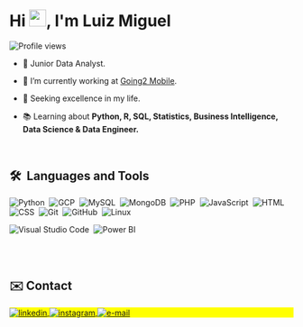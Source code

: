 <h1 align="left">Hi <img src="https://raw.githubusercontent.com/kaueMarques/kaueMarques/master/hi.gif" height="30px">, I'm Luiz Miguel</h1>
<p align="left"> <img src="https://komarev.com/ghpvc/?username=kadulisboa&color=blue" alt="Profile views" /> </p>

- 🎲 Junior Data Analyst.

- 🚀 I’m currently working at [Going2 Mobile](https://going2.com.br/).

- 💪 Seeking excellence in my life.

- 📚 Learning about **Python, R, SQL, Statistics, Business Intelligence, Data Science & Data Engineer.**

<br>

## 🛠 &nbsp;Languages and Tools

![Python](https://shields.io/badge/-Python-05122A?style=flat&logo=python)&nbsp;
![GCP](https://shields.io/badge/-GCP-05122A?style=flat&logo=googlecloud)&nbsp;
![MySQL](https://shields.io/badge/-MySQL-05122A?style=flat&logo=mysql)&nbsp;
![MongoDB](https://shields.io/badge/-MongoDB-05122A?style=flat&logo=mongoDB)&nbsp;
![PHP](https://shields.io/badge/-PHP-05122A?style=flat&logo=php)&nbsp;
![JavaScript](https://img.shields.io/badge/-JavaScript-05122A?style=flat&logo=javascript)&nbsp;
![HTML](https://img.shields.io/badge/-HTML-05122A?style=flat&logo=HTML5)&nbsp;
![CSS](https://img.shields.io/badge/-CSS-05122A?style=flat&logo=CSS3&logoColor=1572B6)&nbsp;
![Git](https://img.shields.io/badge/-Git-05122A?style=flat&logo=git)&nbsp;
![GitHub](https://img.shields.io/badge/-GitHub-05122A?style=flat&logo=github)&nbsp;
![Linux](https://img.shields.io/badge/-Linux-05122A?style=flat&logo=linux)&nbsp;
<!-- ![Markdown](https://img.shields.io/badge/-Markdown-05122A?style=flat&logo=markdown)&nbsp; -->
![Visual Studio Code](https://img.shields.io/badge/-Visual%20Studio%20Code-05122A?style=flat&logo=visual-studio-code&logoColor=007ACC)&nbsp;
![Power BI](https://shields.io/badge/-Power%20BI-05122A?style=flat&logo=powerbi)&nbsp;

<br><br>

## ✉️ Contact

<p align="left" style="background:yellow">
<a href="https://www.linkedin.com/in/luizmiguelp" target="_blank">
  <img align="center" src="https://img.shields.io/badge/-luizmiguelproenca-05122A?style=flat&logo=linkedin" alt="linkedin"/>
</a>
<a href="https://www.instagram.com/luiz.analytics" target="_blank">
 <img align="center" src="https://img.shields.io/badge/-luiz.analytics-05122A?style=flat&logo=instagram" alt="instagram"/>
</a>
  <a href="mailto:luizmiguelproenca@gmail.com" target="_blank">
 <img align="center" src="https://img.shields.io/badge/-luizmiguelproenca@gmail.com-05122A?style=flat&logo=gmail" alt="e-mail"/>
</a>
</p>
